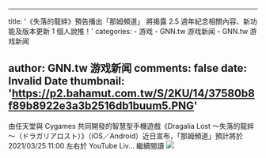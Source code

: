 
---
title: '《失落的龍絆》預告播出「那姆頻道」 將揭露 2.5 週年紀念相關內容、新功能及版本更新
 1 個人說推！'
categories: 
    - 游戏
    - GNN.tw 游戏新闻
    - GNN.tw 游戏新闻

author: GNN.tw 游戏新闻
comments: false
date: Invalid Date
thumbnail: 'https://p2.bahamut.com.tw/S/2KU/14/37580b8f89b8922e3a3b2516db1buum5.PNG'
---

<div>   
由任天堂與 Cygames 共同開發的智慧型手機遊戲《Dragalia Lost ～失落的龍絆～（ドラガリアロスト）》（iOS／Android）近日宣布，「那姆頻道」預計將於 2021/03/25 11:00 左右於 YouTube Liv...
繼續閱讀
<img src="https://p2.bahamut.com.tw/S/2KU/14/37580b8f89b8922e3a3b2516db1buum5.PNG" referrerpolicy="no-referrer">  
</div>
            